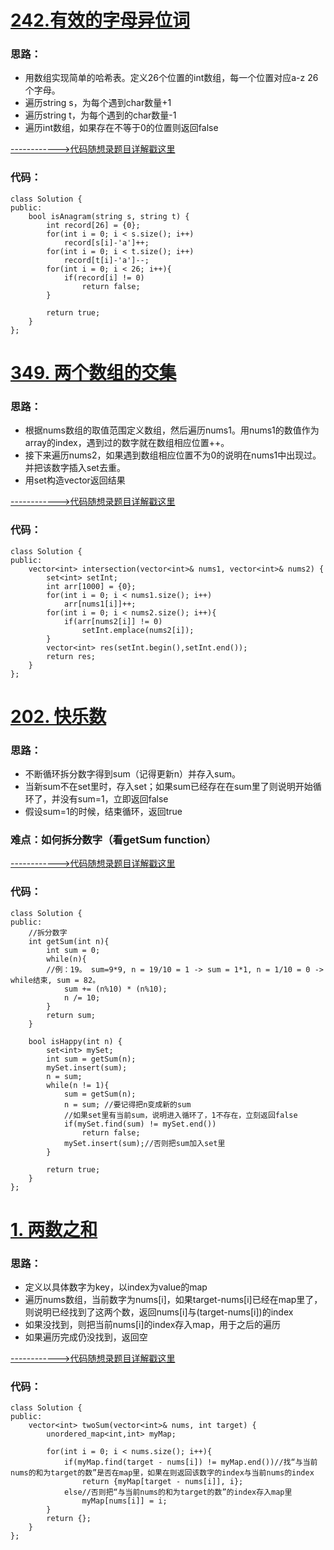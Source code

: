 # [242.有效的字母异位词](https://leetcode.cn/problems/valid-anagram/)
### 思路：
- 用数组实现简单的哈希表。定义26个位置的int数组，每一个位置对应a-z 26个字母。
- 遍历string s，为每个遇到char数量+1
- 遍历string t，为每个遇到的char数量-1
- 遍历int数组，如果存在不等于0的位置则返回false
   
[------------>代码随想录题目详解戳这里](https://programmercarl.com/0242.%E6%9C%89%E6%95%88%E7%9A%84%E5%AD%97%E6%AF%8D%E5%BC%82%E4%BD%8D%E8%AF%8D.html)

### 代码：  
```
class Solution {
public:
    bool isAnagram(string s, string t) {
        int record[26] = {0};
        for(int i = 0; i < s.size(); i++)
            record[s[i]-'a']++;
        for(int i = 0; i < t.size(); i++)
            record[t[i]-'a']--;    
        for(int i = 0; i < 26; i++){
            if(record[i] != 0)
                return false;
        }

        return true;
    }
};
```

# [349. 两个数组的交集](https://leetcode.cn/problems/intersection-of-two-arrays/)
### 思路：
- 根据nums数组的取值范围定义数组，然后遍历nums1。用nums1的数值作为array的index，遇到过的数字就在数组相应位置++。
- 接下来遍历nums2，如果遇到数组相应位置不为0的说明在nums1中出现过。并把该数字插入set去重。
- 用set构造vector返回结果

[------------>代码随想录题目详解戳这里](https://programmercarl.com/0349.%E4%B8%A4%E4%B8%AA%E6%95%B0%E7%BB%84%E7%9A%84%E4%BA%A4%E9%9B%86.html)

### 代码：  
```
class Solution {
public:
    vector<int> intersection(vector<int>& nums1, vector<int>& nums2) {
        set<int> setInt;
        int arr[1000] = {0};
        for(int i = 0; i < nums1.size(); i++)
            arr[nums1[i]]++;
        for(int i = 0; i < nums2.size(); i++){
            if(arr[nums2[i]] != 0)
                setInt.emplace(nums2[i]);
        }
        vector<int> res(setInt.begin(),setInt.end());
        return res;
    }
};
```

# [202. 快乐数](https://leetcode.cn/problems/happy-number/)
### 思路：
- 不断循环拆分数字得到sum（记得更新n）并存入sum。
- 当新sum不在set里时，存入set；如果sum已经存在在sum里了则说明开始循环了，并没有sum=1，立即返回false
- 假设sum=1的时候，结束循环，返回true

### 难点：如何拆分数字（看getSum function）
[------------>代码随想录题目详解戳这里](https://programmercarl.com/0202.%E5%BF%AB%E4%B9%90%E6%95%B0.html)

### 代码：  
```
class Solution {
public:
    //拆分数字
    int getSum(int n){
        int sum = 0;
        while(n){
        //例：19。 sum=9*9, n = 19/10 = 1 -> sum = 1*1, n = 1/10 = 0 -> while结束, sum = 82。
            sum += (n%10) * (n%10);
            n /= 10;
        }
        return sum;
    }

    bool isHappy(int n) {
        set<int> mySet;
        int sum = getSum(n);
        mySet.insert(sum);
        n = sum;
        while(n != 1){
            sum = getSum(n);
            n = sum; //要记得把n变成新的sum
            //如果set里有当前sum，说明进入循环了，1不存在，立刻返回false
            if(mySet.find(sum) != mySet.end())
                return false;
            mySet.insert(sum);//否则把sum加入set里
        }

        return true;
    }
};
```


# [1. 两数之和](https://programmercarl.com/0001.%E4%B8%A4%E6%95%B0%E4%B9%8B%E5%92%8C.html)
### 思路：
- 定义以具体数字为key，以index为value的map
- 遍历nums数组，当前数字为nums[i]，如果target-nums[i]已经在map里了，则说明已经找到了这两个数，返回nums[i]与(target-nums[i])的index
- 如果没找到，则把当前nums[i]的index存入map，用于之后的遍历
- 如果遍历完成仍没找到，返回空

[------------>代码随想录题目详解戳这里](https://programmercarl.com/0001.%E4%B8%A4%E6%95%B0%E4%B9%8B%E5%92%8C.html )

### 代码：  
```
class Solution {
public:
    vector<int> twoSum(vector<int>& nums, int target) {
        unordered_map<int,int> myMap;

        for(int i = 0; i < nums.size(); i++){
            if(myMap.find(target - nums[i]) != myMap.end())//找“与当前nums的和为target的数”是否在map里，如果在则返回该数字的index与当前nums的index
                return {myMap[target - nums[i]], i};
            else//否则把“与当前nums的和为target的数”的index存入map里
                myMap[nums[i]] = i;
        }
        return {};
    }
};
```
